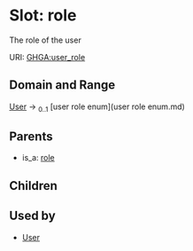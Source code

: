 
# Slot: role


The role of the user

URI: [GHGA:user_role](https://w3id.org/GHGA/user_role)


## Domain and Range

[User](User.md) &#8594;  <sub>0..1</sub> [user role enum](user role enum.md)

## Parents

 *  is_a: [role](role.md)

## Children


## Used by

 * [User](User.md)
